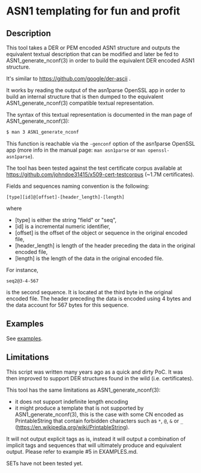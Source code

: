 # ASN1 templating for fun and profit

## Description

This tool takes a DER or PEM encoded ASN1 structure and outputs the equivalent
textual description that can be modified and later be fed to
ASN1_generate_nconf(3) in order to build the equivalent DER encoded ASN1
structure.

It's similar to https://github.com/google/der-ascii .

It works by reading the output of the asn1parse OpenSSL app in order to build
an internal structure that is then dumped to the equivalent
ASN1_generate_nconf(3) compatible textual representation.

The syntax of this textual representation is documented in the man page of
ASN1_generate_nconf(3):

```bash
$ man 3 ASN1_generate_nconf
```

This function is reachable via the ```-genconf``` option of the asn1parse
OpenSSL app (more info in the manual page: ```man asn1parse``` or ```man
openssl-asn1parse```).

The tool has been tested against the test certificate corpus available at
https://github.com/johndoe31415/x509-cert-testcorpus (~1.7M certificates).

Fields and sequences naming convention is the following:
```
[type][id]@[offset]-[header_length]-[length]
```
where
- [type] is either the string "field" or "seq",
- [id] is a incremental numeric identifier,
- [offset] is the offset of the object or sequence in the original encoded file,
- [header_length] is length of the header preceding the data in the original encoded file,
- [length] is the length of the data in the original encoded file.

For instance,
```
seq2@3-4-567
```
is the second sequence. It is located at the third byte in the original
encoded file. The header preceding the data is encoded using 4 bytes and the
data account for 567 bytes for this sequence.


## Examples

See [examples](EXAMPLES.md).


## Limitations

This script was written many years ago as a quick and dirty PoC. It was then
improved to support DER structures found in the wild (i.e. certificates).

This tool has the same limitations as ASN1_generate_nconf(3):
 - it does not support indefinite length encoding
 - it might produce a template that is not supported by ASN1_generate_nconf(3),
   this is the case with some CN encoded as PrintableString that contain
   forbidden characters such as ```*```, ```@```, ```&``` or ```_```
   (https://en.wikipedia.org/wiki/PrintableString).

It will not output explicit tags as is, instead it will output a combination of
implicit tags and sequences that will ultimately produce and equivalent output.
Please refer to example #5 in EXAMPLES.md.

SETs have not been tested yet.
